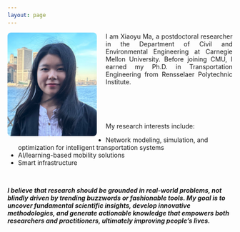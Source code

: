 ```yaml
---
layout: page
---
```



<img src="/assets/img/my photo3.JPG" alt="photo" width="200" style="float: left; margin-right: 20px; border-radius: 8px;" />

<div style="text-align: justify;">
I am Xiaoyu Ma, a postdoctoral researcher in the Department of Civil and Environmental Engineering at Carnegie Mellon University. Before joining CMU, I earned my Ph.D. in Transportation Engineering from Rensselaer Polytechnic Institute. 
</div>

<br>
<br>
<br>
<br>

My research interests include: 

- Network modeling, simulation, and optimization for intelligent transportation systems
- AI/learning-based mobility solutions
- Smart infrastructure

<br>

***I believe that research should be grounded in real-world problems, not blindly driven by trending buzzwords or fashionable tools. 
My goal is to uncover fundamental scientific insights, develop innovative methodologies, and generate actionable knowledge that empowers both researchers and practitioners, 
ultimately improving people’s lives.***



